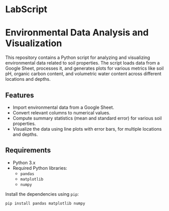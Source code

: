 # LabScript
# Environmental Data Analysis and Visualization

This repository contains a Python script for analyzing and visualizing environmental data related to soil properties. The script loads data from a Google Sheet, processes it, and generates plots for various metrics like soil pH, organic carbon content, and volumetric water content across different locations and depths.

## Features

- Import environmental data from a Google Sheet.
- Convert relevant columns to numerical values.
- Compute summary statistics (mean and standard error) for various soil properties.
- Visualize the data using line plots with error bars, for multiple locations and depths.

## Requirements

- Python 3.x
- Required Python libraries:
  - `pandas`
  - `matplotlib`
  - `numpy`

Install the dependencies using `pip`:

```bash
pip install pandas matplotlib numpy
